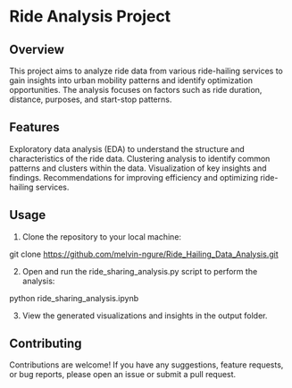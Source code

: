# Ride Analysis Project
## Overview
This project aims to analyze ride data from various ride-hailing services to gain insights into urban mobility patterns and identify optimization opportunities. The analysis focuses on factors such as ride duration, distance, purposes, and start-stop patterns.

## Features
Exploratory data analysis (EDA) to understand the structure and characteristics of the ride data.
Clustering analysis to identify common patterns and clusters within the data.
Visualization of key insights and findings.
Recommendations for improving efficiency and optimizing ride-hailing services.

## Usage
1. Clone the repository to your local machine:
   
git clone https://github.com/melvin-ngure/Ride_Hailing_Data_Analysis.git

2. Open and run the ride_sharing_analysis.py script to perform the analysis:

python ride_sharing_analysis.ipynb

3. View the generated visualizations and insights in the output folder.

## Contributing
Contributions are welcome! If you have any suggestions, feature requests, or bug reports, please open an issue or submit a pull request.
